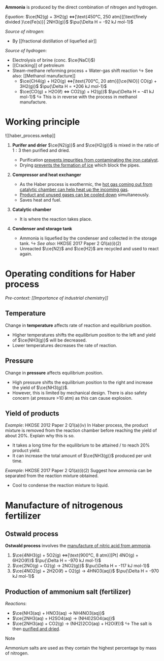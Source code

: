 **Ammonia** is produced by the direct combination of nitrogen and hydrogen.

*Equation*:
$\ce{N2(g) + 3H2(g) <=>[\text{450°C, 250 atm}][\text{finely divided }\ce{Fe(s)}] 2NH3(g)}$          $\pu{\Delta H = -92 kJ mol-1}$

*Source of nitrogen*:
- By [[fractional distillation of liquefied air]]

*Source of hydrogen*:
- Electrolysis of brine (conc. $\ce{NaCl}$)
- [[Cracking]] of petroleum
- <span class="hi-blue">Steam-methane reforming process + Water-gas shift reaction</span>
  ↪️ See also: [[Methanol manufacture]]
	 - $\ce{CH4(g) + H2O(g) <=>[\text{700°C, 20 atm}][\ce{NiO}] CO(g) + 3H2(g)}$          $\pu{\Delta H = +206 kJ mol-1}$
	 - $\ce{CO(g) + H2O(ℓ) <=> CO2(g) + H2(g)}$          $\pu{\Delta H = -41 kJ mol-1}$
	   ↪️ This is in reverse with the process in methanol manufacture.

# Working principle
![[haber_process.webp]]

1. **Purifer and drier**
   $\ce{N2(g)}$ and $\ce{H2(g)}$ is mixed in the ratio of $1:3$ then purified and dried.
	- Purification <u>prevents impurities from contaminating the iron catalyst</u>.
	- Drying <u>prevents the formation of ice</u> which block the pipes.

2. **Compressor and heat exchanger**
	- As the Haber process is exothermic, the <u>hot gas coming out from catalytic chamber can help heat up the incoming gas</u>.
	- <u>Product and unused gases can be cooled down</u> simultaneously.
	- <span class="hi-green">Saves heat and fuel.</span>

3. **Catalytic chamber**
	- It is where the reaction takes place.

4. **Condenser and storage tank**
	- Ammonia is liquefied by the condenser and collected in the storage tank.
	  ↪️ *See also*: HKDSE 2017 Paper 2 Q1(a)(i)(2)
	- Unreacted $\ce{N2}$ and $\ce{H2}$ are recycled and used to react again.

# Operating conditions for Haber process
*Pre-context: [[Importance of industrial chemistry]]*

## Temperature
Change in **temperature** affects <span class="hi-green">rate of reaction and equilibrium position</span>.
- Higher temperatures shifts the equilibrium position to the left and yield of $\ce{NH3(g)}$ will be decreased.
- Lower temperatures decreases the rate of reaction.

## Pressure
Change in **pressure** affects <span class="hi-green">equilibrium position</span>.
- High pressure shifts the equilibrium position to the right and increase the yield of $\ce{NH3(g)}$.
- However, this is limited by mechanical design. There is also safety concern (at pressure >10 atm) as this can cause explosion.

## Yield of products
*Example*: HKDSE 2012 Paper 2 Q1(a)(iv)
In Haber process, the product mixture is removed from the reaction chamber before reaching the yield of about 20%. Explain why this is so.
- It takes a long time for the equilibrium to be attained / to reach 20% product yield.
- It can increase the total amount of $\ce{NH3(g)}$ produced per unit time.

*Example*: HKDSE 2017 Paper 2 Q1(a)(i)(2)
Suggest how ammonia can be separated from the reaction mixture obtained.
- Cool to condense the reaction mixture to liquid.

# Manufacture of nitrogenous fertilizer
## Ostwald process
**Ostwald process** involves the <u>manufacture of nitric acid from ammonia</u>.
1. $\ce{4NH3(g) + 5O2(g) <=>[\text{900°C, 8 atm}][Pt] 4NO(g) + 6H2O(ℓ)}$     $\pu{\Delta H = -970 kJ mol-1}$
2. $\ce{2NO(g) + O2(g) -> 2NO2(g)}$     $\pu{\Delta H = -117 kJ mol-1}$
3. $\ce{4NO2(g) + 2H2O(ℓ) + O2(g) -> 4HNO3(aq)}$     $\pu{\Delta H = -970 kJ mol-1}$

## Production of ammonium salt (fertilizer)
*Reactions*:
- $\ce{NH3(aq) + HNO3(aq) -> NH4NO3(aq)}$
- $\ce{2NH3(aq) + H2SO4(aq) -> (NH4)2SO4(aq)}$
- $\ce{2NH3(aq) + CO2(g) -> (NH2)2CO(aq) + H2O(ℓ)}$
↪️ The salt is then <u>purified and dried</u>.

> [!note]
> Ammonium salts are used as they contain the highest percentage by mass of nitrogen.